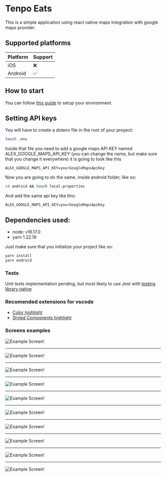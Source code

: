 # Tenpo Eats

This is a simple application using react native maps integration with google maps provider.

## Supported platforms

| Platform  |  Support |
|---|---|
| iOS  |  ❌ |
| Android  |  ✅ |


## How to start

You can follow [this guide](https://reactnative.dev/docs/environment-setup) to setup your environment.

## Setting API keys

You will have to create a dotenv file in the root of your proyect:

```bash
touch .env
```

Inside that file you need to add a google maps API KEY named ALEX_GOOGLE_MAPS_API_KEY (you can change the name, but make sure that you change it everywhere) it is going to look like this

`ALEX_GOOGLE_MAPS_API_KEY=yourGoogleMapsApiKey`

Now you are going to do the same, inside android folder, like so:

```bash
cd android && touch local.properties
```

And add the same api key like this:

`ALEX_GOOGLE_MAPS_API_KEY=yourGoogleMapsApiKey`


## Dependencies used: 

- node: v16.17.0
- yarn 1.22.19 

Just make sure that you initialize your project like so:
```bash
yarn install
yarn android
```

### Tests

Unit tests implementation pending, but most likely to use Jest with [testing library native](https://testing-library.com/docs/react-native-testing-library/intro)

### Recomended extensions for vscode

- [Color highlight](https://github.com/naumovs/vscode-ext-color-highlight)
- [Styled Components highlight](https://marketplace.visualstudio.com/items?itemName=styled-components.vscode-styled-components)

### Screens examples

![Example Screen!](/assets/images/examples/sampleImg%20(1).jpg)

---

![Example Screen!](/assets/images/examples/sampleImg%20(2).jpg)

---

![Example Screen!](/assets/images/examples/sampleImg%20(3).jpg)

---

![Example Screen!](/assets/images/examples/sampleImg%20(4).jpg)

---

![Example Screen!](/assets/images/examples/sampleImg%20(5).jpg)

---

![Example Screen!](/assets/images/examples/sampleImg%20(6).jpg)

---

![Example Screen!](/assets/images/examples/sampleImg%20(7).jpg)

---

![Example Screen!](/assets/images/examples/sampleImg%20(8).jpg)

---

![Example Screen!](/assets/images/examples/sampleImg%20(9).jpg)

---

![Example Screen!](/assets/images/examples/sampleImg%20(10).jpg)
